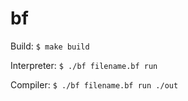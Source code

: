 # bf
Build: `$ make build`

Interpreter: `$ ./bf filename.bf run`

Compiler: `$ ./bf filename.bf run ./out`
